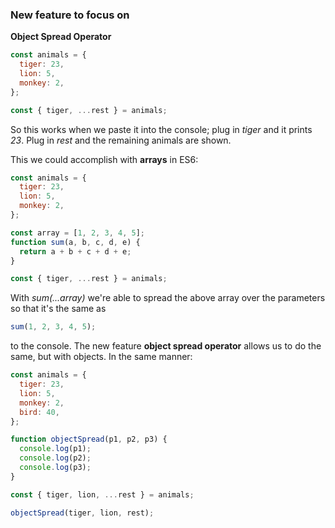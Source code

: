 ### New feature to focus on

**Object Spread Operator**

```js
const animals = {
  tiger: 23,
  lion: 5,
  monkey: 2,
};

const { tiger, ...rest } = animals;
```

So this works when we paste it into the console; plug in _tiger_ and it prints _23_.
Plug in _rest_ and the remaining animals are shown.

This we could accomplish with **arrays** in ES6:

```js
const animals = {
  tiger: 23,
  lion: 5,
  monkey: 2,
};

const array = [1, 2, 3, 4, 5];
function sum(a, b, c, d, e) {
  return a + b + c + d + e;
}

const { tiger, ...rest } = animals;
```

With _sum(...array)_ we're able to spread the above array over the parameters so that it's the
same as

```js
sum(1, 2, 3, 4, 5);
```

to the console. The new feature **object spread operator** allows us to do the same, but with objects.
In the same manner:

```js
const animals = {
  tiger: 23,
  lion: 5,
  monkey: 2,
  bird: 40,
};

function objectSpread(p1, p2, p3) {
  console.log(p1);
  console.log(p2);
  console.log(p3);
}

const { tiger, lion, ...rest } = animals;

objectSpread(tiger, lion, rest);
```
